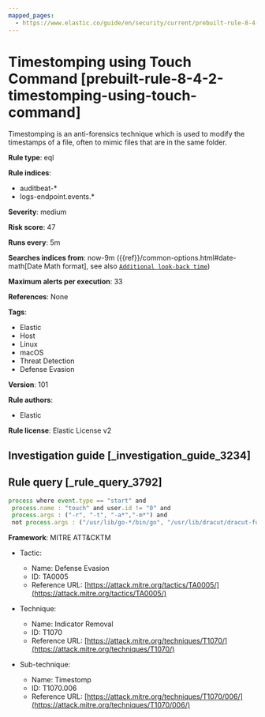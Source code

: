 ```yaml
---
mapped_pages:
  - https://www.elastic.co/guide/en/security/current/prebuilt-rule-8-4-2-timestomping-using-touch-command.html
---
```


# Timestomping using Touch Command [prebuilt-rule-8-4-2-timestomping-using-touch-command]

Timestomping is an anti-forensics technique which is used to modify the timestamps of a file, often to mimic files that are in the same folder.

**Rule type**: eql

**Rule indices**:

* auditbeat-*
* logs-endpoint.events.*

**Severity**: medium

**Risk score**: 47

**Runs every**: 5m

**Searches indices from**: now-9m ({{ref}}/common-options.html#date-math[Date Math format], see also [`Additional look-back time`](docs-content://solutions/security/detect-and-alert/create-detection-rule.md#rule-schedule))

**Maximum alerts per execution**: 33

**References**: None

**Tags**:

* Elastic
* Host
* Linux
* macOS
* Threat Detection
* Defense Evasion

**Version**: 101

**Rule authors**:

* Elastic

**Rule license**: Elastic License v2

## Investigation guide [_investigation_guide_3234]



## Rule query [_rule_query_3792]

```js
process where event.type == "start" and
 process.name : "touch" and user.id != "0" and
 process.args : ("-r", "-t", "-a*","-m*") and
 not process.args : ("/usr/lib/go-*/bin/go", "/usr/lib/dracut/dracut-functions.sh", "/tmp/KSInstallAction.*/m/.patch/*")
```

**Framework**: MITRE ATT&CKTM

* Tactic:

    * Name: Defense Evasion
    * ID: TA0005
    * Reference URL: [https://attack.mitre.org/tactics/TA0005/](https://attack.mitre.org/tactics/TA0005/)

* Technique:

    * Name: Indicator Removal
    * ID: T1070
    * Reference URL: [https://attack.mitre.org/techniques/T1070/](https://attack.mitre.org/techniques/T1070/)

* Sub-technique:

    * Name: Timestomp
    * ID: T1070.006
    * Reference URL: [https://attack.mitre.org/techniques/T1070/006/](https://attack.mitre.org/techniques/T1070/006/)



